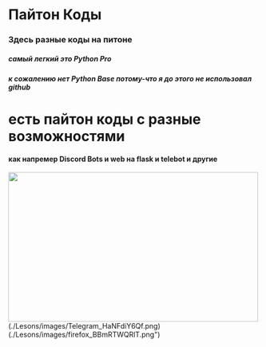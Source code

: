 # Пайтон Коды
### Здесь разные коды на питоне
##### самый легкий это Python Pro
##### к сожалению нет Python Base потому-что я до этого не использовал github

# есть пайтон коды с разные возможностями
#### как напремер **Discord Bots** и **web на flask** и **telebot** и другие
<img src="https://github.com/Frozn11/progect/blob/main/Lesons/images/Discord_6NkYeqQNQw.png" width="500" height="300" /> (./Lesons/images/Telegram_HaNFdiY6Qf.png)
(./Lesons/images/firefox_BBmRTWQRlT.png")


